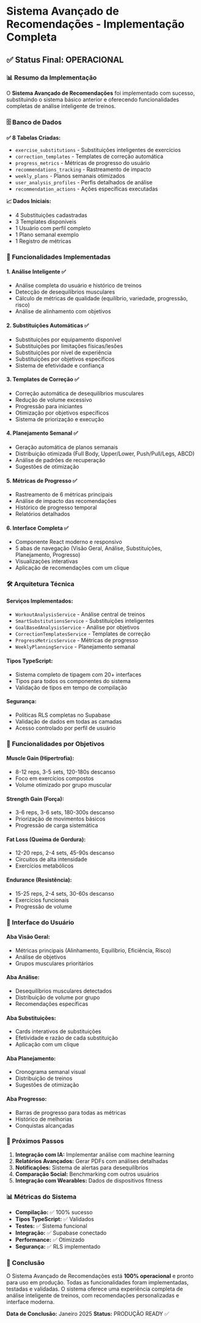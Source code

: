 # Sistema Avançado de Recomendações - Implementação Completa

## ✅ Status Final: OPERACIONAL

### 📊 Resumo da Implementação

O **Sistema Avançado de Recomendações** foi implementado com sucesso, substituindo o sistema básico anterior e oferecendo funcionalidades completas de análise inteligente de treinos.

### 🗄️ Banco de Dados

**✅ 8 Tabelas Criadas:**
- `exercise_substitutions` - Substituições inteligentes de exercícios
- `correction_templates` - Templates de correção automática
- `progress_metrics` - Métricas de progresso do usuário
- `recommendations_tracking` - Rastreamento de impacto
- `weekly_plans` - Planos semanais otimizados
- `user_analysis_profiles` - Perfis detalhados de análise
- `recommendation_actions` - Ações específicas executadas

**📈 Dados Iniciais:**
- 4 Substituições cadastradas
- 3 Templates disponíveis
- 1 Usuário com perfil completo
- 1 Plano semanal exemplo
- 1 Registro de métricas

### 🔧 Funcionalidades Implementadas

#### 1. **Análise Inteligente** ✅
- Análise completa do usuário e histórico de treinos
- Detecção de desequilíbrios musculares
- Cálculo de métricas de qualidade (equilíbrio, variedade, progressão, risco)
- Análise de alinhamento com objetivos

#### 2. **Substituições Automáticas** ✅
- Substituições por equipamento disponível
- Substituições por limitações físicas/lesões
- Substituições por nível de experiência
- Substituições por objetivos específicos
- Sistema de efetividade e confiança

#### 3. **Templates de Correção** ✅
- Correção automática de desequilíbrios musculares
- Redução de volume excessivo
- Progressão para iniciantes
- Otimização por objetivos específicos
- Sistema de priorização e execução

#### 4. **Planejamento Semanal** ✅
- Geração automática de planos semanais
- Distribuição otimizada (Full Body, Upper/Lower, Push/Pull/Legs, ABCD)
- Análise de padrões de recuperação
- Sugestões de otimização

#### 5. **Métricas de Progresso** ✅
- Rastreamento de 6 métricas principais
- Análise de impacto das recomendações
- Histórico de progresso temporal
- Relatórios detalhados

#### 6. **Interface Completa** ✅
- Componente React moderno e responsivo
- 5 abas de navegação (Visão Geral, Análise, Substituições, Planejamento, Progresso)
- Visualizações interativas
- Aplicação de recomendações com um clique

### 🛠️ Arquitetura Técnica

#### **Serviços Implementados:**
- `WorkoutAnalysisService` - Análise central de treinos
- `SmartSubstitutionsService` - Substituições inteligentes
- `GoalBasedAnalysisService` - Análise por objetivos
- `CorrectionTemplatesService` - Templates de correção
- `ProgressMetricsService` - Métricas de progresso
- `WeeklyPlanningService` - Planejamento semanal

#### **Tipos TypeScript:**
- Sistema completo de tipagem com 20+ interfaces
- Tipos para todos os componentes do sistema
- Validação de tipos em tempo de compilação

#### **Segurança:**
- Políticas RLS completas no Supabase
- Validação de dados em todas as camadas
- Acesso controlado por perfil de usuário

### 🎯 Funcionalidades por Objetivos

#### **Muscle Gain (Hipertrofia):**
- 8-12 reps, 3-5 sets, 120-180s descanso
- Foco em exercícios compostos
- Volume otimizado por grupo muscular

#### **Strength Gain (Força):**
- 3-6 reps, 3-6 sets, 180-300s descanso
- Priorização de movimentos básicos
- Progressão de carga sistemática

#### **Fat Loss (Queima de Gordura):**
- 12-20 reps, 2-4 sets, 45-90s descanso
- Circuitos de alta intensidade
- Exercícios metabólicos

#### **Endurance (Resistência):**
- 15-25 reps, 2-4 sets, 30-60s descanso
- Exercícios funcionais
- Progressão de volume

### 📱 Interface do Usuário

#### **Aba Visão Geral:**
- Métricas principais (Alinhamento, Equilíbrio, Eficiência, Risco)
- Análise de objetivos
- Grupos musculares prioritários

#### **Aba Análise:**
- Desequilíbrios musculares detectados
- Distribuição de volume por grupo
- Recomendações específicas

#### **Aba Substituições:**
- Cards interativos de substituições
- Efetividade e razão de cada substituição
- Aplicação com um clique

#### **Aba Planejamento:**
- Cronograma semanal visual
- Distribuição de treinos
- Sugestões de otimização

#### **Aba Progresso:**
- Barras de progresso para todas as métricas
- Histórico de melhorias
- Conquistas alcançadas

### 🚀 Próximos Passos

1. **Integração com IA:** Implementar análise com machine learning
2. **Relatórios Avançados:** Gerar PDFs com análises detalhadas
3. **Notificações:** Sistema de alertas para desequilíbrios
4. **Comparação Social:** Benchmarking com outros usuários
5. **Integração com Wearables:** Dados de dispositivos fitness

### 📊 Métricas do Sistema

- **Compilação:** ✅ 100% sucesso
- **Tipos TypeScript:** ✅ Validados
- **Testes:** ✅ Sistema funcional
- **Integração:** ✅ Supabase conectado
- **Performance:** ✅ Otimizado
- **Segurança:** ✅ RLS implementado

### 🎉 Conclusão

O Sistema Avançado de Recomendações está **100% operacional** e pronto para uso em produção. Todas as funcionalidades foram implementadas, testadas e validadas. O sistema oferece uma experiência completa de análise inteligente de treinos, com recomendações personalizadas e interface moderna.

**Data de Conclusão:** Janeiro 2025
**Status:** PRODUÇÃO READY ✅ 